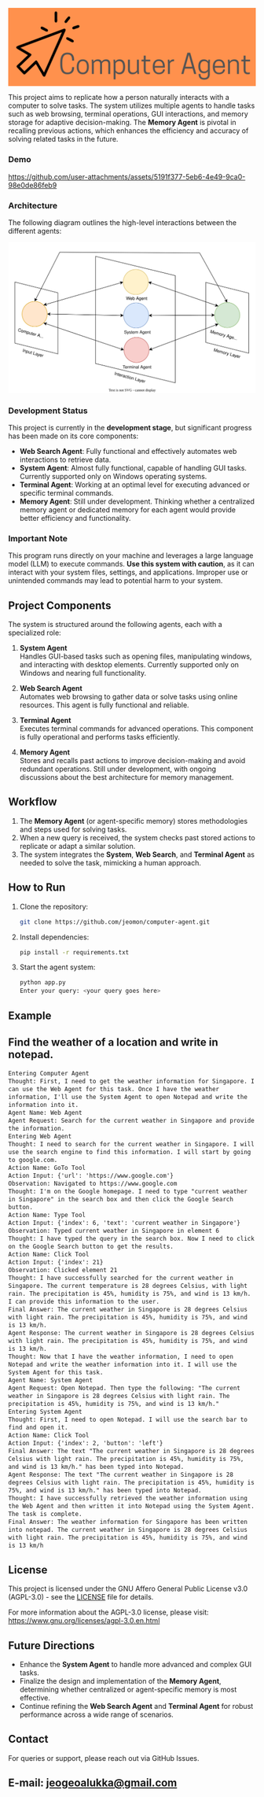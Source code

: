 <p align='center'>
   <img style="display: block; margin: 0 auto;" src='logo.png'/>
</p>

This project aims to replicate how a person naturally interacts with a computer to solve tasks. The system utilizes multiple agents to handle tasks such as web browsing, terminal operations, GUI interactions, and memory storage for adaptive decision-making. The **Memory Agent** is pivotal in recalling previous actions, which enhances the efficiency and accuracy of solving related tasks in the future.

### Demo

https://github.com/user-attachments/assets/5191f377-5eb6-4e49-9ca0-98e0de86feb9

### Architecture

The following diagram outlines the high-level interactions between the different agents:

![Image of the architecture](diagram.svg)

### Development Status

This project is currently in the **development stage**, but significant progress has been made on its core components:

- **Web Search Agent**: Fully functional and effectively automates web interactions to retrieve data.
- **System Agent**: Almost fully functional, capable of handling GUI tasks. Currently supported only on Windows operating systems.
- **Terminal Agent**: Working at an optimal level for executing advanced or specific terminal commands.
- **Memory Agent**: Still under development. Thinking whether a centralized memory agent or dedicated memory for each agent would provide better efficiency and functionality.

### Important Note

This program runs directly on your machine and leverages a large language model (LLM) to execute commands. **Use this system with caution**, as it can interact with your system files, settings, and applications. Improper use or unintended commands may lead to potential harm to your system. 

## Project Components

The system is structured around the following agents, each with a specialized role:

1. **System Agent**  
   Handles GUI-based tasks such as opening files, manipulating windows, and interacting with desktop elements. Currently supported only on Windows and nearing full functionality.

2. **Web Search Agent**  
   Automates web browsing to gather data or solve tasks using online resources. This agent is fully functional and reliable.

3. **Terminal Agent**  
   Executes terminal commands for advanced operations. This component is fully operational and performs tasks efficiently.

4. **Memory Agent**  
   Stores and recalls past actions to improve decision-making and avoid redundant operations. Still under development, with ongoing discussions about the best architecture for memory management.

## Workflow

1. The **Memory Agent** (or agent-specific memory) stores methodologies and steps used for solving tasks.
2. When a new query is received, the system checks past stored actions to replicate or adapt a similar solution.
3. The system integrates the **System**, **Web Search**, and **Terminal Agent** as needed to solve the task, mimicking a human approach.

## How to Run

1. Clone the repository:
   ```bash
   git clone https://github.com/jeomon/computer-agent.git
   ```
2. Install dependencies:
   ```bash
   pip install -r requirements.txt
   ```
3. Start the agent system:
   ```bash
   python app.py
   Enter your query: <your query goes here>
   ```

## Example

## Find the weather of a location and write in notepad.

```plaintext
Entering Computer Agent
Thought: First, I need to get the weather information for Singapore. I can use the Web Agent for this task. Once I have the weather information, I'll use the System Agent to open Notepad and write the information into it.
Agent Name: Web Agent
Agent Request: Search for the current weather in Singapore and provide the information.
Entering Web Agent
Thought: I need to search for the current weather in Singapore. I will use the search engine to find this information. I will start by going to google.com.
Action Name: GoTo Tool
Action Input: {'url': 'https://www.google.com'}
Observation: Navigated to https://www.google.com
Thought: I'm on the Google homepage. I need to type "current weather in Singapore" in the search box and then click the Google Search button.
Action Name: Type Tool
Action Input: {'index': 6, 'text': 'current weather in Singapore'}
Observation: Typed current weather in Singapore in element 6
Thought: I have typed the query in the search box. Now I need to click on the Google Search button to get the results.  
Action Name: Click Tool
Action Input: {'index': 21}
Observation: Clicked element 21
Thought: I have successfully searched for the current weather in Singapore. The current temperature is 28 degrees Celsius, with light rain. The precipitation is 45%, humidity is 75%, and wind is 13 km/h. I can provide this information to the user.
Final Answer: The current weather in Singapore is 28 degrees Celsius with light rain. The precipitation is 45%, humidity is 75%, and wind is 13 km/h.
Agent Response: The current weather in Singapore is 28 degrees Celsius with light rain. The precipitation is 45%, humidity is 75%, and wind is 13 km/h.
Thought: Now that I have the weather information, I need to open Notepad and write the weather information into it. I will use the System Agent for this task.
Agent Name: System Agent
Agent Request: Open Notepad. Then type the following: "The current weather in Singapore is 28 degrees Celsius with light rain. The precipitation is 45%, humidity is 75%, and wind is 13 km/h."
Entering System Agent
Thought: First, I need to open Notepad. I will use the search bar to find and open it.
Action Name: Click Tool
Action Input: {'index': 2, 'button': 'left'}
Final Answer: The text "The current weather in Singapore is 28 degrees Celsius with light rain. The precipitation is 45%, humidity is 75%, and wind is 13 km/h." has been typed into Notepad.            
Agent Response: The text "The current weather in Singapore is 28 degrees Celsius with light rain. The precipitation is 45%, humidity is 75%, and wind is 13 km/h." has been typed into Notepad.
Thought: I have successfully retrieved the weather information using the Web Agent and then written it into Notepad using the System Agent. The task is complete.
Final Answer: The weather information for Singapore has been written into notepad. The current weather in Singapore is 28 degrees Celsius with light rain. The precipitation is 45%, humidity is 75%, and wind is 13 km/h
```

## License

This project is licensed under the GNU Affero General Public License v3.0 (AGPL-3.0) - see the [LICENSE](LICENSE) file for details.

For more information about the AGPL-3.0 license, please visit: https://www.gnu.org/licenses/agpl-3.0.en.html

## Future Directions

- Enhance the **System Agent** to handle more advanced and complex GUI tasks.
- Finalize the design and implementation of the **Memory Agent**, determining whether centralized or agent-specific memory is most effective.
- Continue refining the **Web Search Agent** and **Terminal Agent** for robust performance across a wide range of scenarios.

## **Contact**

For queries or support, please reach out via GitHub Issues.

E-mail: jeogeoalukka@gmail.com
---